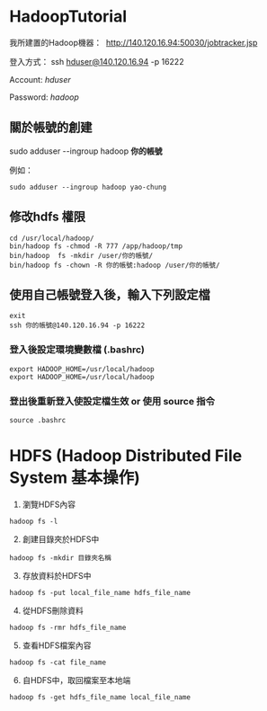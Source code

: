 # HadoopTutorial

我所建置的Hadoop機器：
  http://140.120.16.94:50030/jobtracker.jsp

登入方式：
ssh hduser@140.120.16.94 -p 16222

Account: _hduser_

Password: _hadoop_

## 關於帳號的創建

sudo adduser --ingroup hadoop **你的帳號**

例如：

``` 
sudo adduser --ingroup hadoop yao-chung 
```

## 修改hdfs 權限

```
cd /usr/local/hadoop/
bin/hadoop fs -chmod -R 777 /app/hadoop/tmp
bin/hadoop  fs -mkdir /user/你的帳號/
bin/hadoop fs -chown -R 你的帳號:hadoop /user/你的帳號/
```

## 使用自己帳號登入後，輸入下列設定檔
```
exit
ssh 你的帳號@140.120.16.94 -p 16222
```
### 登入後設定環境變數檔 (.bashrc)
```
export HADOOP_HOME=/usr/local/hadoop
export HADOOP_HOME=/usr/local/hadoop
```
### 登出後重新登入使設定檔生效 or 使用 source 指令
```
source .bashrc
```

# HDFS (Hadoop Distributed File System 基本操作)

1. 瀏覽HDFS內容
``` 
hadoop fs -l 
```

2. 創建目錄夾於HDFS中
```
hadoop fs -mkdir 目錄夾名稱
```

3. 存放資料於HDFS中
```
hadoop fs -put local_file_name hdfs_file_name
```

4. 從HDFS刪除資料
```
hadoop fs -rmr hdfs_file_name
```

5. 查看HDFS檔案內容
```
hadoop fs -cat file_name
```

6. 自HDFS中，取回檔案至本地端
```
hadoop fs -get hdfs_file_name local_file_name
```







